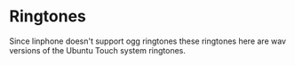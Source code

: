 # Ringtones

Since linphone doesn't support ogg ringtones these ringtones here are wav
versions of the Ubuntu Touch system ringtones.
